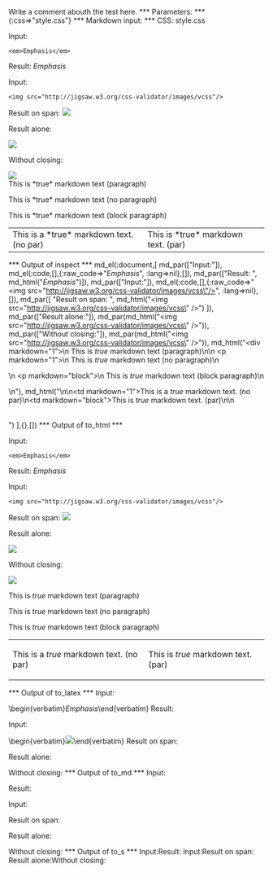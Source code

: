 Write a comment abouth the test here.
*** Parameters: ***
{:css=>"style.css"}
*** Markdown input: ***
CSS: style.css

Input:

    <em>Emphasis</em>

Result: <em>Emphasis</em>

Input:

    <img src="http://jigsaw.w3.org/css-validator/images/vcss"/>

Result on span: <img src="http://jigsaw.w3.org/css-validator/images/vcss"/>

Result alone: 

<img src="http://jigsaw.w3.org/css-validator/images/vcss"/>

Without closing:

<img src="http://jigsaw.w3.org/css-validator/images/vcss">

<div markdown="1">
   This is *true* markdown text (paragraph)

   <p markdown="1">
   This is *true* markdown text (no paragraph)
   </p>
   <p markdown="block">
   This is *true* markdown text (block paragraph)
   </p>
</div>

<table>
<tr>
<td markdown="1">This is a *true* markdown text. (no par)</td>
<td markdown="block">This is *true* markdown text. (par)</td>
</tr>
</table>



*** Output of inspect ***
md_el(:document,[
	md_par(["Input:"]),
	md_el(:code,[],{:raw_code=>"<em>Emphasis</em>", :lang=>nil},[]),
	md_par(["Result: ", md_html("<em>Emphasis</em>")]),
	md_par(["Input:"]),
	md_el(:code,[],{:raw_code=>"<img src=\"http://jigsaw.w3.org/css-validator/images/vcss\"/>", :lang=>nil},[]),
	md_par([
		"Result on span: ",
		md_html("<img src=\"http://jigsaw.w3.org/css-validator/images/vcss\" />")
	]),
	md_par(["Result alone:"]),
	md_par(md_html("<img src=\"http://jigsaw.w3.org/css-validator/images/vcss\" />")),
	md_par(["Without closing:"]),
	md_par(md_html("<img src=\"http://jigsaw.w3.org/css-validator/images/vcss\" />")),
	md_html("<div markdown=\"1\">\n   This is *true* markdown text (paragraph)\n\n   <p markdown=\"1\">\n   This is *true* markdown text (no paragraph)\n   </p>\n   <p markdown=\"block\">\n   This is *true* markdown text (block paragraph)\n   </p>\n</div>"),
	md_html("<table>\n<tr>\n<td markdown=\"1\">This is a *true* markdown text. (no par)</td>\n<td markdown=\"block\">This is *true* markdown text. (par)</td>\n</tr>\n</table>")
],{},[])
*** Output of to_html ***
<p>Input:</p>

<pre><code>&lt;em&gt;Emphasis&lt;/em&gt;</code></pre>

<p>Result: <em>Emphasis</em></p>

<p>Input:</p>

<pre><code>&lt;img src="http://jigsaw.w3.org/css-validator/images/vcss"/&gt;</code></pre>

<p>Result on span: <img src="http://jigsaw.w3.org/css-validator/images/vcss" /></p>

<p>Result alone:</p>
<p><img src="http://jigsaw.w3.org/css-validator/images/vcss" /></p>
<p>Without closing:</p>
<p><img src="http://jigsaw.w3.org/css-validator/images/vcss" /></p><div>
<p>This is <em>true</em> markdown text (paragraph)</p>
<p>This is <em>true</em> markdown text (no paragraph)</p>
   <p>
<p>This is <em>true</em> markdown text (block paragraph)</p>
</p>
</div><table>
<tr>
<td>This is a <em>true</em> markdown text. (no par)</td>
<td>
<p>This is <em>true</em> markdown text. (par)</p>
</td>
</tr>
</table>

*** Output of to_latex ***
Input:

\begin{verbatim}<em>Emphasis</em>\end{verbatim}
Result: 

Input:

\begin{verbatim}<img src="http://jigsaw.w3.org/css-validator/images/vcss"/>\end{verbatim}
Result on span: 

Result alone:



Without closing:
*** Output of to_md ***
Input:

Result:

Input:

Result on span:

Result alone:

Without closing:
*** Output of to_s ***
Input:Result: Input:Result on span: Result alone:Without closing:
